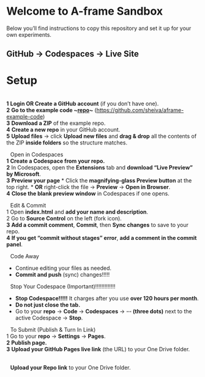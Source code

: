 # Welcome to A-frame Sandbox

Below you’ll find instructions to copy this repository and set it up for your own experiments.
## GitHub → Codespaces → Live Site
# Setup
<br>**1** **Login OR Create a GitHub account** (if you don’t have one).
<br>**2** **Go to the example code ~[repo](https://github.com/sheiva/aframe-example-code)~** (https://github.com/sheiva/aframe-example-code)
<br>**3** **Download a ZIP** of the example repo.
<br>**4** **Create a new repo** in your GitHub account.
<br>**5** **Upload files** → click **Upload new files** and **drag & drop** all the contents of the ZIP **inside folders** so the structure matches.

⠀Open in Codespaces
<br>**1** **Create a Codespace from your repo.**
<br>**2** In Codespaces, open the **Extensions** tab and **download “Live Preview” by Microsoft**.
<br>**3** **Preview your page**
	* Click the **magnifying-glass Preview button** at the top right.
	* **OR** right-click the file → **Preview** → **Open in Browser**.
<br>**4** **Close the blank preview window** in Codespaces if one opens.

⠀Edit & Commit
<br>1 Open **index.html** and **add your name and description**.
<br>2 Go to **Source Control** on the left (fork icon).
<br>**3** **Add a commit comment**, **Commit**, then **Sync changes** to save to your repo.
<br>**4** **If you get “commit without stages” error**, **add a comment in the commit panel**.

⠀Code Away
* Continue editing your files as needed.
* **Commit and push** (sync) changes!!!!!

⠀Stop Your Codespace (Important)!!!!!!!!!!!!!
* **Stop Codespace!!!!!** It charges after you use **over 120 hours per month**.
* **Do not just close the tab.**
* Go to your **repo** → **Code** → **Codespaces** → **⋯ (three dots)** next to the active Codespace → **Stop**.

⠀To Submit (Publish & Turn In Link)
<br>1 Go to your **repo** → **Settings** → **Pages**.
<br>**2** **Publish page.**
<br>**3** **Upload your GitHub Pages live link** (the URL) to your One Drive folder.

<br>⠀**Upload your Repo link** to your One Drive folder.